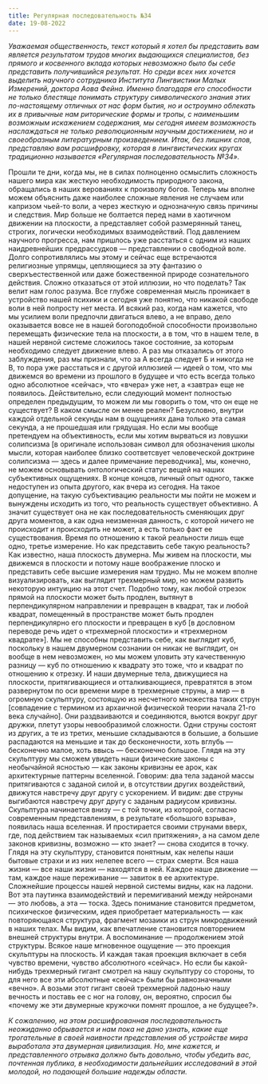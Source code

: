 ```yaml
---
title: Регулярная последовательность №34
date: 19-08-2022
---
```

*Уважаемая общественность, текст который я хотел бы представить вам является результатом трудов многих выдающихся специалистов, без прямого и косвенного вклада которых невозможно было бы себе представить получившийся результат. Но среди всех них хочется выделить научного сотрудника Института Лингвистики Малых Измерений, доктора Аова Фейна. Именно благодаря его способности не только блестяще понимать структуру символического знания этих по-настоящему отличных от нас форм бытия, но и остроумно облекать их в привычные нам риторические формы и тропы, с наименьшим возможным искажением содержания, мы сегодня имеем возможность наслаждаться не только революционным научным достижением, но и своеобразным литературным произведением. Итак, без лишних слов, представляю вам расшифровку, которая в лингвистических кругах традиционно называется «Регулярная последовательность №34».*

Прошли те дни, когда мы, не в силах полноценно осмыслить сложность нашего мира как жесткую необходимость природного закона, обращались в наших верованиях к произволу богов. Теперь мы вполне можем объяснить даже наиболее сложные явления не случаем или капризом чьей-то воли, а через жесткую и однозначную связь причины и следствия. Мир больше не болтается перед нами в хаотичном движении на плоскости, а представляет собой размерянный танец, строгих, логически необходимых взаимодействий.
Под давлением научного прогресса, нам пришлось уже расстаться с одним из наших наидревнейших предрассудков — представлении о свободной воле. Долго сопротивлялись мы этому и сейчас еще встречаются религиозные упрямцы, цепляющиеся за эту фантазию о сверхъестественной или даже божественной природе сознательного действия. Сложно отказаться от этой иллюзии, но что поделать? Так велит нам голос разума. Все глубже современная мысль проникает в устройство нашей психики и сегодня уже понятно, что никакой свободе воли в ней попросту нет места. И всякий раз, когда нам кажется, что мы усилием воли предпочли двигаться влево, а не вправо, дело оказывается вовсе не в нашей богоподобной способности произвольно перемещать физические тела на плоскости, а в том, что в нашем теле, в нашей нервной системе сложилось такое состояние, за которым необходимо следует движение влево.
А раз мы отказались от этого заблуждения, раз мы признали, что за А всегда следует Б и никогда не В, то пора уже расстаться и с другой иллюзией — идеей о том, что мы движемся во времени из прошлого в будущее и что есть всегда только одно абсолютное «сейчас», что «вчера» уже нет, а «завтра» еще не появилось. Действительно, если следующий момент полностью определен предыдущим, то можем ли мы говорить о том, что он еще не существует? В каком смысле он менее реален? Безусловно, внутри каждой отдельной секунды нам в ощущениях дана только эта самая секунда, а не прошедшая или грядущая. Но если мы вообще претендуем на объективность, если мы хотим вырваться из ловушки солипсизма [в оригинале использован символ для обозначения школы мысли, которая наиболее близко соответсвует человеческой доктрине солипсизма — здесь и далее примечание переводчика], мы, конечно, не можем основывать онтологический статус вещей на наших субъективных ощущениях. В конце концов, личный опыт одного, также недоступен из опыта другого, как вчера из сегодня.
На такое допущение, на такую субъективацию реальности мы пойти не можем и вынуждены исходить из того, что реальность существует объективно. А значит существует она не как последовательность сменяющих друг друга моментов, а как одна неизменная данность, с которой ничего не происходит и происходить не может, а есть только факт ее существования. Время по отношению к такой реальности лишь еще одно, третье измерение. Но как представить себе такую реальность?
Как известно, наша плоскость двумерна. Мы живем на плоскости, мы движемся в плоскости и потому наше воображение плоско и представить себе высшие измерения нам трудно. Мы не можем вполне визуализировать, как выглядит трехмерный мир, но можем развить некоторую интуицию на этот счет. Подобно тому, как любой отрезок прямой на плоскости может быть продлен, вытянут в перпендикулярном направлении и превращен в квадрат, так и любой квадрат, помещенный в пространстве может быть продлен перпендикулярно его плоскости и превращен в куб [в дословном переводе речь идет о «трехмерной плоскости» и «трехмерном квадрате»]. Мы не способны представить себе, как выглядит куб, поскольку в нашем двумерном сознании он никак не выглядит, он вообще в нем невозможен, но мы можем уловить эту качественную разницу — куб по отношению к квадрату это тоже, что и квадрат по отношению к отрезку.
И наши двумерные тела, движущиеся на плоскости, притягивающиеся и отталкивающиеся, превратятся в этом развернутом по оси времени мире в трехмерные струны, а мир — в огромную скульптуру, состоящую из несчетного множества таких струн [совпадение с термином из архаичной физической теории начала 21-го века случайно]. Они раздваиваются и соединяются, вьются вокруг друг дружки, плетут узоры невообразимой сложности. Одни струны состоят из других, а те из третих, меньшие складываются в большие, а большие распадаются на меньшие и так до бесконечности, хоть вглубь — бесконечно малое, хоть ввысь — бесконечно большое.
Глядя на эту скульптуру мы сможем увидеть наши физические законы с необычайной ясностью — как законы кривизны ее арок, как архитектурные паттерны вселенной. Говорим: два тела заданой массы притягиваются с заданой силой и, в отсутствии других воздействий, движутся навстречу друг другу с ускорением. И видим: две струны выгибаются навстречу друг другу с заданым радиусом кривизны.
Скульптура начинается внизу — с той точки, из которой, согласно современным представлениям, в результате «большого взрыва», появилась наша вселенная. И простирается своими струнами вверх, где, под действием так называемых «сил притяжения», а на самом деле законов кривизны, возможно — кто знает? — снова сходится в точку.
Глядя на эту скульптуру, становится понятным, как нелепы наши бытовые страхи и из них нелепее всего — страх смерти. Вся наша жизни — все наши жизни — находятся в ней. Каждое наше движение — там, каждое наше переживание — завиток в ее архитектуре. Сложнейшие процессы нашей нервной системы видны, как на ладони. Вот эта паутинка взаимодействий и перемигиваний между нейронами — это любовь, а эта — тоска. Здесь понимание становится предметом, психическое физическим, идея приобретает материальность — как повторяющаяся структура, фрагмент мозаики из струн микродвижений в наших телах.
Мы видим, как впечатление становится повторением внешней структуры внутри. А воспоминание — продолжением этой структуры. Всякое наше мгновенное ощущение — это проекция скульптуры на плоскость. И каждая такая проекция включает в себя чувство времени, чувство абсолютного «сейчас». Но если бы какой-нибудь трехмерный гигант смотрел на нашу скульптуру со стороны, то для него все эти абсолютные «сейчас» были бы равнозначными «вечно». А возьми этот гигант своей трехмерной ладонью нашу вечность и поставь ее с ног на голову, он, вероятно, спросил бы «почему же эти двумерные кружочки помнят прошлое, а не будущее?».
	 
*К сожалению, на этом расшифрованная последовательность неожиданно обрывается и нам пока не дано узнать, какие еще трогательные в своей наивности представления об устройстве мира выработала эта двумерная цивилизация. Но, мне кажется, и представленного отрывка должно быть довольно, чтобы убедить вас, почтенная публика, в необходимости дальнейших исследований в этой молодой, но подающей большие надежды области.*
